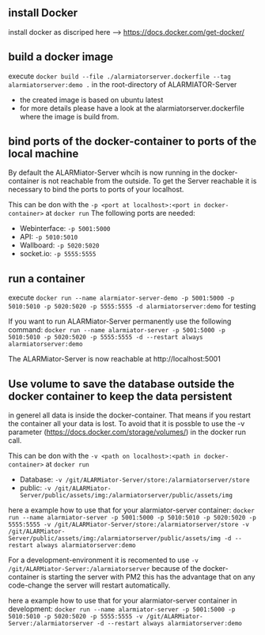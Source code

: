 ## install Docker
install docker as discriped here --> https://docs.docker.com/get-docker/

## build a docker image
execute ```docker build --file ./alarmiatorserver.dockerfile --tag alarmiatorserver:demo .``` in the root-directory of ALARMIATOR-Server
- the created image is based on ubuntu latest
- for more details please have a look at the alarmiatorserver.dockerfile where the image is build from.

## bind ports of the docker-container to ports of the local machine

By default the ALARMiator-Server whcih is now running in the docker-container is not reachable from the outside.
To get the Server reachable it is necessary to bind the ports to ports of your localhost.

This can be don with the ```-p <port at localhost>:<port in docker-container>``` at ```docker run```
The following ports are needed:
* Webinterface: ```-p 5001:5000```
* API: ```-p 5010:5010```
* Wallboard: ```-p 5020:5020```
* socket.io: ```-p 5555:5555```

## run a container
execute ```docker run --name alarmiator-server-demo -p 5001:5000 -p 5010:5010 -p 5020:5020 -p 5555:5555 -d alarmiatorserver:demo``` for testing

If you want to run ALARMiator-Server permanently use the following command:
```docker run --name alarmiator-server -p 5001:5000 -p 5010:5010 -p 5020:5020 -p 5555:5555 -d --restart always alarmiatorserver:demo```

The ALARMiator-Server is now reachable at http://localhost:5001

## Use volume to save the database outside the docker container to keep the data persistent

in generel all data is inside the docker-container. That means if you restart the container all your data is lost.
To avoid that it is possble to use the -v parameter (https://docs.docker.com/storage/volumes/) in the docker run call.

This can be don with the ```-v <path on localhost>:<path in docker-container>``` at ```docker run```
* Database: ```-v /git/ALARMiator-Server/store:/alarmiatorserver/store```
* public: ```-v /git/ALARMiator-Server/public/assets/img:/alarmiatorserver/public/assets/img```

here a example how to use that for your alarmiator-server container:
```docker run --name alarmiator-server -p 5001:5000 -p 5010:5010 -p 5020:5020 -p 5555:5555 -v /git/ALARMiator-Server/store:/alarmiatorserver/store -v /git/ALARMiator-Server/public/assets/img:/alarmiatorserver/public/assets/img -d --restart always alarmiatorserver:demo```

For a development-environment it is recomented to use ```-v /git/ALARMiator-Server:/alarmiatorserver```
because of the docker-container is starting the server with PM2 this has the advantage that on any code-change the server will restart automatically.

here a example how to use that for your alarmiator-server container in development:
```docker run --name alarmiator-server -p 5001:5000 -p 5010:5010 -p 5020:5020 -p 5555:5555 -v /git/ALARMiator-Server:/alarmiatorserver -d --restart always alarmiatorserver:demo```
